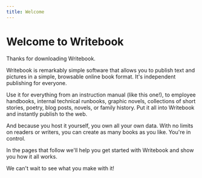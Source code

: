 ```yaml
---
title: Welcome
---
```

# Welcome to Writebook

Thanks for downloading Writebook. 

Writebook is remarkably simple software that allows you to publish text and pictures in a simple, browsable online book format. It's independent publishing for everyone.

Use it for everything from an instruction manual (like this one!), to employee handbooks, internal technical runbooks, graphic novels, collections of short stories, poetry, blog posts, novels, or family history. Put it all into Writebook and instantly publish to the web.

And because you host it yourself, you own all your own data. With no limits on readers or writers, you can create as many books as you like. You're in control.

In the pages that follow we'll help you get started with Writebook and show you how it all works. 

We can't wait to see what you make with it!
